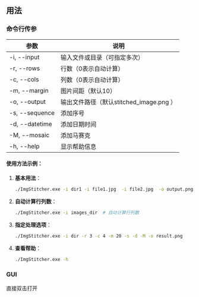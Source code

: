 ## 用法

### 命令行传参

| 参数           | 说明                                    |
| -------------- | --------------------------------------- |
| -i, --input    | 输入文件或目录（可指定多次）            |
| -r, --rows     | 行数（0表示自动计算）                   |
| -c, --cols     | 列数（0表示自动计算）                   |
| -m, --margin   | 图片间距（默认10）                      |
| -o, --output   | 输出文件路径（默认stitched_image.png ） |
| -s, --sequence | 添加序号                                |
| -d, --datetime | 添加日期时间                            |
| -M, --mosaic   | 添加马赛克                              |
| -h, --help     | 显示帮助信息                            |

#### 使用方法示例：

1. **基本用法**：

   ```Bash
   ./ImgStitcher.exe -i dir1 -i file1.jpg  -i file2.jpg  -o output.png  
   ```

2. **自动计算行列数**：

   ```Bash
   ./ImgStitcher.exe -i images_dir  # 自动计算行列数 
   ```

3. **指定处理选项**：

   ```Bash
   ./ImgStitcher.exe -i dir -r 3 -c 4 -m 20 -s -d -M -o result.png  
   ```

4. **查看帮助**：

   ```Bash
   ./ImgStitcher.exe -h 
   ```



### GUI

直接双击打开